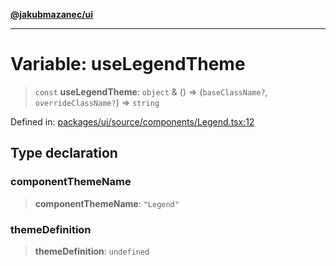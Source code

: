 [**@jakubmazanec/ui**](../README.md)

---

# Variable: useLegendTheme

> `const` **useLegendTheme**: `object` & () => (`baseClassName?`, `overrideClassName?`) => `string`

Defined in:
[packages/ui/source/components/Legend.tsx:12](https://github.com/jakubmazanec/tools/blob/a1a5edf56256b0aa4e209cc73bc7a07f5d7fc236/packages/ui/source/components/Legend.tsx#L12)

## Type declaration

### componentThemeName

> **componentThemeName**: `"Legend"`

### themeDefinition

> **themeDefinition**: `undefined`
